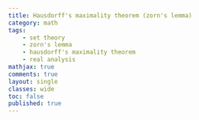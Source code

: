 ```yaml
---
title: Hausdorff's maximality theorem (zorn's lemma)
category: math
tags: 
    - set theory
    - zorn's lemma
    - hausdorff's maximality theorem
    - real analysis
mathjax: true
comments: true
layout: single
classes: wide
toc: false
published: true
---
```


<!-- <object data="{{ site.url }}{{ site.baseurl }}/assets/pdfs/Hausdorff_s_Maximality_Theorem.pdf" width="1000" height="1000" type="application/pdf"></object> -->

<!-- 
<a href="/assets/pdfs/Hausdorff_s_Maximality_Theorem.pdf" class="image fit"></a> -->

<html>
<body>
</body>
<script type="text/javascript">
    document.location = "/assets/pdfs/Hausdorff_s_Maximality_Theorem.pdf"
</script>
</html>
